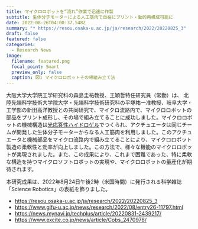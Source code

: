 ```yaml
---
title: マイクロロボットを“流れ”作業で迅速に作製
subtitle: 生体分子モーターによる人工筋肉で自在にプリント・動的再構成可能に
date: 2022-08-26T04:00:37.548Z
summary: "* https://resou.osaka-u.ac.jp/ja/research/2022/20220825_3"
draft: false
featured: false
categories:
  - Research News
image:
  filename: featured.png
  focal_point: Smart
  preview_only: false
  caption: 図1 マイクロロボットその場組み立て法
---
```

<!--StartFragment-->

大阪大学大学院工学研究科の森島圭祐教授、王穎哲特任研究員（常勤）は、 北陸先端科学技術大学院大学・先端科学技術研究科の平塚祐一准教授、岐阜大学・工学部の新田高洋教授との共同研究で、マイクロ流路内で、マイクロロボットの部品をプリント成形し、その場で組み立てることに成功しました。マイクロロボットの機械構造は[光応答性ハイドロゲル](https://resou.osaka-u.ac.jp/ja/research/2022/20220825_3#term-6c89e)でつくられ、アクチュエータは同じチームが開発した生体分子モーターからなる人工筋肉を利用しました。このアクチュエータと機械部品をマイクロ流路内で組み立てることにより、マイクロロボット製造の柔軟性と効率が向上しました。この方法で、様々な機能のマイクロロボットが実現されました。また、この成果により、これまで困難であった、特に柔軟な構造を持つマイクロソフトロボットの実現や、マイクロロボットの量産化が期待されます。

本研究成果は、2022年8月24日午後2時（米国時間）に発行される科学雑誌「Science Robotics」の表紙を飾りました。



* https://resou.osaka-u.ac.jp/ja/research/2022/20220825_3
* https://www.gifu-u.ac.jp/news/research/2022/08/entry26-11797.html
* https://news.mynavi.jp/techplus/article/20220831-2439217/
* https://www.excite.co.jp/news/article/Cobs_2470978/

<!--EndFragment-->